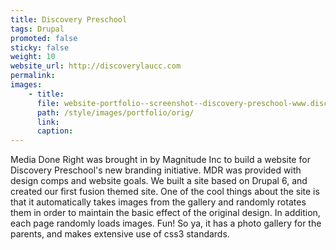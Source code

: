 ```yaml
---
title: Discovery Preschool
tags: Drupal
promoted: false                                                                  # carousel: true = promoted to image carousel
sticky: false                                                                   # carousel: true = first slide (css: active)
weight: 10                                                                      # carousel: sort order (reversed from high to low)
website_url: http://discoverylaucc.com
permalink:
images:
    - title:
      file: website-portfolio--screenshot--discovery-preschool-www.discoverylaucc.com.png
      path: /style/images/portfolio/orig/
      link:
      caption:
---
```


Media Done Right was brought in by Magnitude Inc to build a website for Discovery Preschool's new branding initiative.  MDR was provided with design comps and website goals.  We built a site based on Drupal 6, and created our first fusion themed site.  One of the cool things about the site is that it automatically takes images from the gallery and randomly rotates them in order to maintain the basic effect of the original design.  In addition, each page randomly loads images.  Fun!  So ya, it has a photo gallery for the parents, and makes extensive use of css3 standards.
